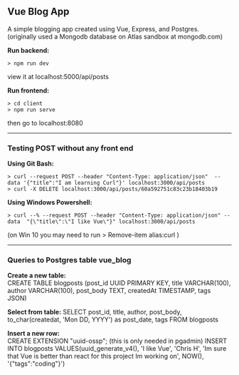## Vue Blog App
A simple blogging app created using Vue, Express, and Postgres.  
(originally used a Mongodb database on Atlas sandbox at mongodb.com)


**Run backend:**
```console
> npm run dev  
```
view it at localhost:5000/api/posts  


**Run frontend:**
```console
> cd client  
> npm run serve  
```
then go to localhost:8080  


---

### Testing POST without any front end  
**Using Git Bash:**
```console
> curl --request POST --header "Content-Type: application/json"  --data '{"title":"I am learning Curl"}' localhost:3000/api/posts  
> curl -X DELETE localhost:3000/api/posts/60a592751c83c23b18403b19
```

**Using Windows Powershell:**
```console
> curl --% --request POST --header "Content-Type: application/json" --data  "{\"title\":\"I like Vue\"}" localhost:3000/api/posts  
```
(on Win 10 you may need to run > Remove-item alias:curl )  


---

### Queries to Postgres table vue_blog

**Create a new table:**  
CREATE TABLE blogposts (post_id UUID PRIMARY KEY, title VARCHAR(100), author VARCHAR(100), post_body TEXT, createdAt TIMESTAMP, tags JSON)  


**Select from table:**
SELECT post_id, title, author, post_body, to_char(createdat, 'Mon DD, YYYY') as post_date, tags FROM blogposts


**Insert a new row:**  
CREATE EXTENSION "uuid-ossp";  (this is only needed in pgadmin)
INSERT INTO blogposts VALUES(uuid_generate_v4(), 'I like Vue', 'Chris H', 'Im sure that Vue is better than react for this project Im working on', NOW(), '{"tags":"coding"}')


